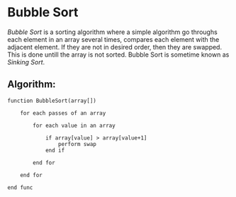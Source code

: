 # **Bubble Sort** 
*Bubble Sort* is a sorting algorithm where a simple algorithm go throughs each element in an array several times, compares each element with the adjacent element. If they are not in desired order, then they are swapped. This is done untill the array is not sorted. Bubble Sort is sometime known as *Sinking Sort*.

## Algorithm:
```
function BubbleSort(array[]) 

    for each passes of an array

        for each value in an array

            if array[value] > array[value+1]
                perform swap
            end if

        end for
        
    end for

end func
```